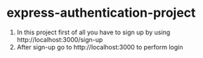 # express-authentication-project

1. In this project first of all you have to sign up by using http://localhost:3000/sign-up
2. After sign-up go to http://localhost:3000 to perform login
